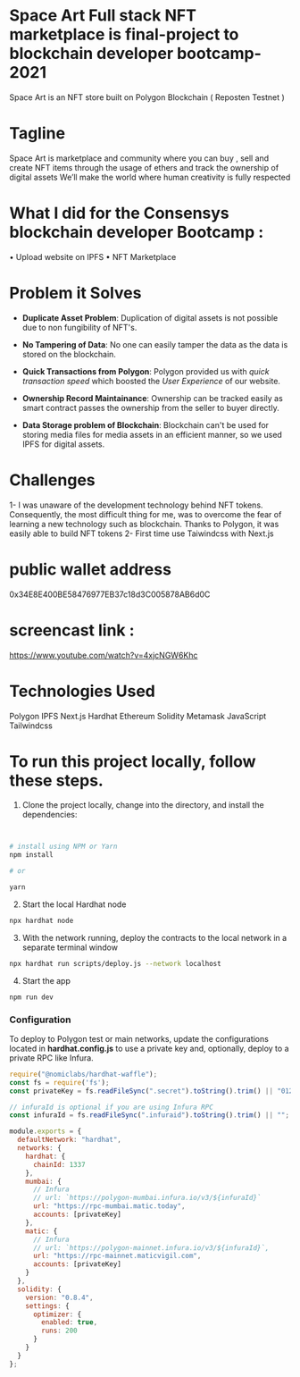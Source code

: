 # Space Art Full stack NFT marketplace is final-project to blockchain developer bootcamp-2021
 Space Art  is an NFT store built on Polygon Blockchain ( Reposten Testnet )
 
 # Tagline 

 Space Art is marketplace and community where you can buy , sell and create NFT items through the usage of ethers and track the ownership of digital assets We’ll make the world where human creativity is fully respected

# What I did for the Consensys blockchain developer Bootcamp :
•	Upload website on IPFS 
•	NFT Marketplace

 # Problem it Solves 
* **Duplicate Asset Problem**: Duplication of digital assets is not possible due to non fungibility of NFT's.

* **No Tampering of Data**: No one can easily tamper the data as the data is stored on the blockchain. 

* **Quick Transactions from Polygon**: Polygon provided us with *quick transaction speed* which boosted the *User Experience* of our website.

* **Ownership Record Maintainance**: Ownership can be tracked easily as smart contract passes the ownership from the seller to buyer directly.

* **Data Storage problem of Blockchain**: Blockchain can't be used for storing media files for media assets in an efficient manner, so we used IPFS for digital assets.

# Challenges 
1-	I was unaware of the development technology behind NFT tokens. Consequently, the most difficult thing for me, was to overcome the fear of learning a new technology such as blockchain. Thanks to Polygon, it was easily able to build NFT tokens
2-	First time use Taiwindcss with Next.js


# public wallet address
0x34E8E400BE58476977EB37c18d3C005878AB6d0C 


# screencast link :
https://www.youtube.com/watch?v=4xjcNGW6Khc


# Technologies Used
Polygon
IPFS
Next.js
Hardhat
Ethereum
Solidity
Metamask
JavaScript
Tailwindcss


# To run this project locally, follow these steps.

1. Clone the project locally, change into the directory, and install the dependencies:

```sh


# install using NPM or Yarn
npm install

# or

yarn
```

2. Start the local Hardhat node

```sh
npx hardhat node
```

3. With the network running, deploy the contracts to the local network in a separate terminal window

```sh
npx hardhat run scripts/deploy.js --network localhost
```

4. Start the app

```
npm run dev
```

### Configuration

To deploy to Polygon test or main networks, update the configurations located in __hardhat.config.js__ to use a private key and, optionally, deploy to a private RPC like Infura.

```javascript
require("@nomiclabs/hardhat-waffle");
const fs = require('fs');
const privateKey = fs.readFileSync(".secret").toString().trim() || "01234567890123456789";

// infuraId is optional if you are using Infura RPC
const infuraId = fs.readFileSync(".infuraid").toString().trim() || "";

module.exports = {
  defaultNetwork: "hardhat",
  networks: {
    hardhat: {
      chainId: 1337
    },
    mumbai: {
      // Infura
      // url: `https://polygon-mumbai.infura.io/v3/${infuraId}`
      url: "https://rpc-mumbai.matic.today",
      accounts: [privateKey]
    },
    matic: {
      // Infura
      // url: `https://polygon-mainnet.infura.io/v3/${infuraId}`,
      url: "https://rpc-mainnet.maticvigil.com",
      accounts: [privateKey]
    }
  },
  solidity: {
    version: "0.8.4",
    settings: {
      optimizer: {
        enabled: true,
        runs: 200
      }
    }
  }
};



